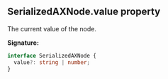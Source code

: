## SerializedAXNode.value property

The current value of the node.

**Signature:**

```typescript
interface SerializedAXNode {
  value?: string | number;
}
```
